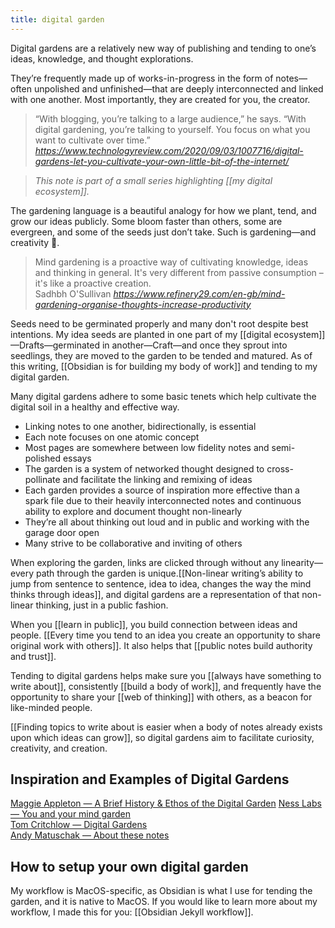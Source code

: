 ```yaml
---
title: digital garden
---
```

Digital gardens are a relatively new way of publishing and tending to one’s ideas, knowledge, and thought explorations.

They’re frequently made up of works-in-progress in the form of notes—often unpolished and unfinished—that are deeply interconnected and linked with one another. Most importantly, they are created for you, the creator.

<blockquote class="quoteback" darkmode="" data-title="Digital%20gardens%20let%20you%20cultivate%20your%20own%20little%20bit%20of%20the%20internet%20%E2%80%93%20MIT%20Technology%20Review" data-author="" cite="https://www.technologyreview.com/2020/09/03/1007716/digital-gardens-let-you-cultivate-your-own-little-bit-of-the-internet/">
“With blogging, you’re talking to a large audience,” he says. “With digital gardening, you’re talking to yourself. You focus on what you want to cultivate over time.”
<footer><cite> <a href="https://www.technologyreview.com/2020/09/03/1007716/digital-gardens-let-you-cultivate-your-own-little-bit-of-the-internet/">https://www.technologyreview.com/2020/09/03/1007716/digital-gardens-let-you-cultivate-your-own-little-bit-of-the-internet/</a></cite></footer>
</blockquote><script note="" src="https://cdn.jsdelivr.net/gh/Blogger-Peer-Review/quotebacks@1/quoteback.js"></script>

> *This note is part of a small series highlighting [[my digital ecosystem]].*

The gardening language is a beautiful analogy for how we plant, tend, and grow our ideas publicly. Some bloom faster than others, some are evergreen, and some of the seeds just don’t take. Such is gardening—and creativity 🌱.

<blockquote class="quoteback" darkmode="" data-title="Too%20Many%20Thoughts%20Living%20Rent-Free%20In%20Your%20Head%3F%20Try%20Mind%20Gardening" data-author="Sadhbh O'Sullivan" cite="https://www.refinery29.com/en-gb/mind-gardening-organise-thoughts-increase-productivity">
Mind gardening is a proactive way of cultivating knowledge, ideas and thinking in general. It's very different from passive consumption – it's like a proactive creation.
<footer>Sadhbh O'Sullivan <cite><a href="https://www.refinery29.com/en-gb/mind-gardening-organise-thoughts-increase-productivity">https://www.refinery29.com/en-gb/mind-gardening-organise-thoughts-increase-productivity</a></cite></footer>
</blockquote>
<script note="" src="https://cdn.jsdelivr.net/gh/Blogger-Peer-Review/quotebacks@1/quoteback.js"></script>

Seeds need to be germinated properly and many don't root despite best intentions. My idea seeds are planted in one part of my [[digital ecosystem]]—Drafts—germinated in another—Craft—and once they sprout into seedlings, they are moved to the garden to be tended and matured. As of this writing, [[Obsidian is for building my body of work]] and tending to my digital garden.

Many digital gardens adhere to some basic tenets which help cultivate the digital soil in a healthy and effective way.
- Linking notes to one another, bidirectionally, is essential
- Each note focuses on one atomic concept
- Most pages are somewhere between low fidelity notes and semi-polished essays
- The garden is a system of networked thought designed to cross-pollinate and facilitate the linking and remixing of ideas
- Each garden provides a source of inspiration more effective than a spark file due to their heavily interconnected notes and continuous ability to explore and document thought non-linearly
- They’re all about thinking out loud and in public and working with the garage door open
- Many strive to be collaborative and inviting of others

When exploring the garden, links are clicked through without any linearity—every path through the garden is unique.[[Non-linear writing’s ability to jump from sentence to sentence, idea to idea, changes the way the mind thinks through ideas]], and digital gardens are a representation of that non-linear thinking, just in a public fashion.

When you [[learn in public]], you build connection between ideas and people. [[Every time you tend to an idea you create an opportunity to share original work with others]].  It also helps that [[public notes build authority and trust]].

Tending to digital gardens helps make sure you [[always have something to write about]], consistently [[build a body of work]], and frequently have the opportunity to share your [[web of thinking]] with others, as a beacon for like-minded people.

[[Finding topics to write about is easier when a body of notes already exists upon which ideas can grow]], so digital gardens aim to facilitate curiosity, creativity, and creation.

## Inspiration and Examples of Digital Gardens
[Maggie Appleton — A Brief History & Ethos of the Digital Garden](https://maggieappleton.com/garden-history)
[Ness Labs — You and your mind garden](https://nesslabs.com/mind-garden)<br>
[Tom Critchlow — Digital Gardens](https://tomcritchlow.com/blogchains/digital-gardens/)<br>
[Andy Matuschak — About these notes](http://notes.andymatuschak.org/)<br>

## How to setup your own digital garden
My workflow is MacOS-specific, as Obsidian is what I use for tending the garden, and it is native to MacOS. If you would like to learn more about my workflow, I made this for you: [[Obsidian Jekyll workflow]].
